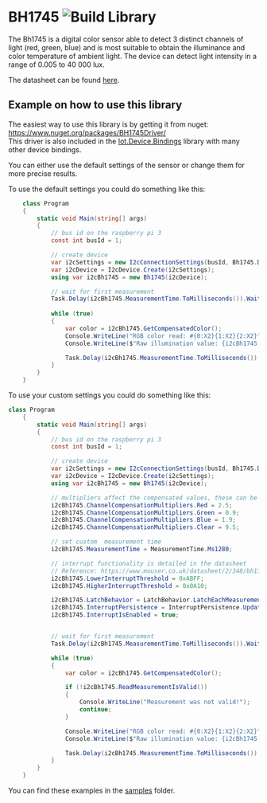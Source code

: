 # BH1745 ![Build Library](https://github.com/RobinTTY/BH1745/workflows/Build%20Library/badge.svg)

The Bh1745 is a digital color sensor able to detect 3 distinct channels of light (red, green, blue) and is most
suitable to obtain the illuminance and color temperature of ambient light. The device can detect light intensity
in a range of 0.005 to 40 000 lux.

The datasheet can be found [here](https://www.mouser.co.uk/datasheet/2/348/bh1745nuc-e-519994.pdf).

## Example on how to use this library

The easiest way to use this library is by getting it from nuget: https://www.nuget.org/packages/BH1745Driver/  
This driver is also included in the [Iot.Device.Bindings](https://github.com/dotnet/iot) library with many other device bindings.

You can either use the default settings of the sensor or change them for more precise results.

To use the default settings you could do something like this:

```C#
    class Program
    {
        static void Main(string[] args)
        {
            // bus id on the raspberry pi 3
            const int busId = 1;

            // create device
            var i2cSettings = new I2cConnectionSettings(busId, Bh1745.DefaultI2cAddress);
            var i2cDevice = I2cDevice.Create(i2cSettings);
            using var i2cBh1745 = new Bh1745(i2cDevice);

            // wait for first measurement
            Task.Delay(i2cBh1745.MeasurementTime.ToMilliseconds()).Wait();
                
            while (true)
            {
                var color = i2cBh1745.GetCompensatedColor();
                Console.WriteLine("RGB color read: #{0:X2}{1:X2}{2:X2}", color.R, color.G, color.B);
                Console.WriteLine($"Raw illumination value: {i2cBh1745.ReadClearDataRegister()}");

                Task.Delay(i2cBh1745.MeasurementTime.ToMilliseconds()).Wait();
            }
        }
    }
```

To use your custom settings you could do something like this:

```C#
class Program
    {
        static void Main(string[] args)
        {
            // bus id on the raspberry pi 3
            const int busId = 1;

            // create device
            var i2cSettings = new I2cConnectionSettings(busId, Bh1745.DefaultI2cAddress);
            var i2cDevice = I2cDevice.Create(i2cSettings);
            using var i2cBh1745 = new Bh1745(i2cDevice);

            // multipliers affect the compensated values, these can be used to gain better results
            i2cBh1745.ChannelCompensationMultipliers.Red = 2.5;
            i2cBh1745.ChannelCompensationMultipliers.Green = 0.9;
            i2cBh1745.ChannelCompensationMultipliers.Blue = 1.9;
            i2cBh1745.ChannelCompensationMultipliers.Clear = 9.5;

            // set custom  measurement time
            i2cBh1745.MeasurementTime = MeasurementTime.Ms1280;

            // interrupt functionality is detailed in the datasheet
            // Reference: https://www.mouser.co.uk/datasheet/2/348/bh1745nuc-e-519994.pdf (page 13)
            i2cBh1745.LowerInterruptThreshold = 0xABFF;
            i2cBh1745.HigherInterruptThreshold = 0x0A10;

            i2cBh1745.LatchBehavior = LatchBehavior.LatchEachMeasurement;
            i2cBh1745.InterruptPersistence = InterruptPersistence.UpdateMeasurementEnd;
            i2cBh1745.InterruptIsEnabled = true;


            // wait for first measurement
            Task.Delay(i2cBh1745.MeasurementTime.ToMilliseconds()).Wait();

            while (true)
            {
                var color = i2cBh1745.GetCompensatedColor();

                if (!i2cBh1745.ReadMeasurementIsValid())
                {
                    Console.WriteLine("Measurement was not valid!");
                    continue;
                }

                Console.WriteLine("RGB color read: #{0:X2}{1:X2}{2:X2}", color.R, color.G, color.B);
                Console.WriteLine($"Raw illumination value: {i2cBh1745.ReadClearDataRegister()}");

                Task.Delay(i2cBh1745.MeasurementTime.ToMilliseconds()).Wait();
            }
        }
    }
```

You can find these examples in the [samples](src/BH1745Driver/samples) folder.
